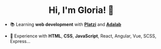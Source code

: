 <h1 align="center">Hi, I'm Gloria! 👋</h1>



- 📚  Learning **web development** with [**Platzi**](https://platzi.com) and [**Adalab**](https://adalab.es)

- 💬 Experience with **HTML**, **CSS**, **JavaScript**, React, Angular, Vue, SCSS, Express...

